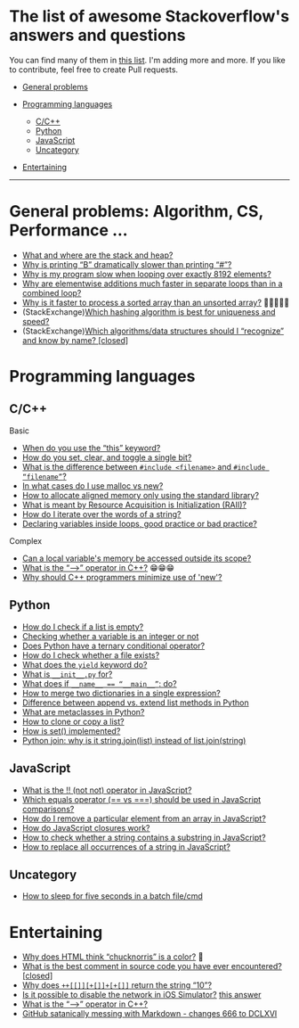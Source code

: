 # The list of awesome Stackoverflow's answers and questions

You can find many of them in [this list](https://stackoverflow.com/questions?sort=votes).
I'm adding more and more. If you like to contribute, feel free to create Pull requests.

- [General problems](#general-problems-algorithm-cs-performance-)
- [Programming languages](#programming-languages)
    - [C/C++](#cc)
    - [Python](#python)
    - [JavaScript](#javascript)
    - [Uncategory](#uncategory)

- [Entertaining](#entertaining)
---

# General problems: Algorithm, CS, Performance ...

- [What and where are the stack and heap?](https://stackoverflow.com/questions/79923/what-and-where-are-the-stack-and-heap)
- [Why is printing “B” dramatically slower than printing “#”?](https://stackoverflow.com/questions/21947452/why-is-printing-b-dramatically-slower-than-printing)
- [Why is my program slow when looping over exactly 8192 elements?](https://stackoverflow.com/questions/12264970/why-is-my-program-slow-when-looping-over-exactly-8192-elements)
- [Why are elementwise additions much faster in separate loops than in a combined loop?](https://stackoverflow.com/questions/8547778/why-are-elementwise-additions-much-faster-in-separate-loops-than-in-a-combined-l)
- [Why is it faster to process a sorted array than an unsorted array?](https://stackoverflow.com/questions/11227809/why-is-it-faster-to-process-a-sorted-array-than-an-unsorted-array) :star2::star2::star2::star2::star2:
- (StackExchange)[Which hashing algorithm is best for uniqueness and speed?](https://softwareengineering.stackexchange.com/questions/49550/which-hashing-algorithm-is-best-for-uniqueness-and-speed)
- (StackExchange)[Which algorithms/data structures should I “recognize” and know by name? [closed]](https://softwareengineering.stackexchange.com/questions/155639/which-algorithms-data-structures-should-i-recognize-and-know-by-name)

# Programming languages

## C/C++

Basic

- [When do you use the “this” keyword?](https://stackoverflow.com/questions/23250/when-do-you-use-the-this-keyword)
- [How do you set, clear, and toggle a single bit?](https://stackoverflow.com/questions/47981/how-do-you-set-clear-and-toggle-a-single-bit)
- [What is the difference between `#include <filename>` and `#include “filename”`?](https://stackoverflow.com/questions/21593/what-is-the-difference-between-include-filename-and-include-filename)
- [In what cases do I use malloc vs new?](https://stackoverflow.com/questions/184537/in-what-cases-do-i-use-malloc-vs-new)
- [How to allocate aligned memory only using the standard library?](https://stackoverflow.com/questions/227897/how-to-allocate-aligned-memory-only-using-the-standard-library)
- [What is meant by Resource Acquisition is Initialization (RAII)?](https://stackoverflow.com/questions/2321511/what-is-meant-by-resource-acquisition-is-initialization-raii)
- [How do I iterate over the words of a string?](https://stackoverflow.com/questions/236129/how-do-i-iterate-over-the-words-of-a-string)
- [Declaring variables inside loops, good practice or bad practice?](https://stackoverflow.com/questions/7959573/declaring-variables-inside-loops-good-practice-or-bad-practice)

Complex

- [Can a local variable's memory be accessed outside its scope?](https://stackoverflow.com/questions/6441218/can-a-local-variables-memory-be-accessed-outside-its-scope)
- [What is the “-->” operator in C++?](https://stackoverflow.com/questions/1642028/what-is-the-operator-in-c) :grin::grin::grin:
- [Why should C++ programmers minimize use of 'new'?](https://stackoverflow.com/questions/6500313/why-should-c-programmers-minimize-use-of-new)

## Python

- [How do I check if a list is empty?](https://stackoverflow.com/questions/53513/how-do-i-check-if-a-list-is-empty) 
- [Checking whether a variable is an integer or not](https://stackoverflow.com/questions/3501382/checking-whether-a-variable-is-an-integer-or-not)
- [Does Python have a ternary conditional operator?](https://stackoverflow.com/questions/394809/does-python-have-a-ternary-conditional-operator)
- [How do I check whether a file exists?](https://stackoverflow.com/questions/82831/how-do-i-check-whether-a-file-exists)
- [What does the `yield` keyword do?](https://stackoverflow.com/questions/231767/what-does-the-yield-keyword-do?rq=1)
- [What is `__init__.py` for?](https://stackoverflow.com/questions/448271/what-is-init-py-for)
- [What does if `__name__ == “__main__”`: do?](https://stackoverflow.com/questions/419163/what-does-if-name-main-do)
- [How to merge two dictionaries in a single expression?](https://stackoverflow.com/questions/38987/how-to-merge-two-dictionaries-in-a-single-expression)
- [Difference between append vs. extend list methods in Python](https://stackoverflow.com/questions/252703/difference-between-append-vs-extend-list-methods-in-python) 
- [What are metaclasses in Python?](https://stackoverflow.com/questions/100003/what-are-metaclasses-in-python)
- [How to clone or copy a list?](https://stackoverflow.com/questions/2612802/how-to-clone-or-copy-a-list)
- [How is set() implemented?](https://stackoverflow.com/questions/3949310/how-is-set-implemented)
- [Python join: why is it string.join(list) instead of list.join(string)](https://stackoverflow.com/questions/493819/python-join-why-is-it-string-joinlist-instead-of-list-joinstring)

## JavaScript

- [What is the !! (not not) operator in JavaScript?](https://stackoverflow.com/questions/784929/what-is-the-not-not-operator-in-javascript)
- [Which equals operator (== vs ===) should be used in JavaScript comparisons?](https://stackoverflow.com/questions/359494/which-equals-operator-vs-should-be-used-in-javascript-comparisons)
- [How do I remove a particular element from an array in JavaScript?](https://stackoverflow.com/questions/5767325/how-do-i-remove-a-particular-element-from-an-array-in-javascript)
- [How do JavaScript closures work?](https://stackoverflow.com/questions/111102/how-do-javascript-closures-work)
- [How to check whether a string contains a substring in JavaScript?](https://stackoverflow.com/questions/1789945/how-to-check-whether-a-string-contains-a-substring-in-javascript)
- [How to replace all occurrences of a string in JavaScript?](https://stackoverflow.com/questions/1144783/how-to-replace-all-occurrences-of-a-string-in-javascript)

## Uncategory
- [How to sleep for five seconds in a batch file/cmd](https://stackoverflow.com/questions/1672338/how-to-sleep-for-five-seconds-in-a-batch-file-cmd)

# Entertaining
- [Why does HTML think “chucknorris” is a color?](https://stackoverflow.com/questions/8318911/why-does-html-think-chucknorris-is-a-color) :muscle:
- [What is the best comment in source code you have ever encountered? [closed]
](https://stackoverflow.com/questions/184618/what-is-the-best-comment-in-source-code-you-have-ever-encountered)
- [Why does `++[[]][+[]]+[+[]]` return the string “10”?](https://stackoverflow.com/questions/7202157/why-does-return-the-string-10)
- [Is it possible to disable the network in iOS Simulator?](https://stackoverflow.com/questions/4808433/is-it-possible-to-disable-the-network-in-ios-simulator) [this answer](https://stackoverflow.com/a/13831212/2964364)
- [What is the “-->” operator in C++?](https://stackoverflow.com/questions/1642028/what-is-the-operator-in-c)
- [GitHub satanically messing with Markdown - changes 666 to DCLXVI](https://stackoverflow.com/questions/44619165/github-satanically-messing-with-markdown-changes-666-to-dclxvi)
